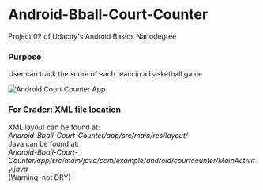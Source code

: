 # Android-Bball-Court-Counter
Project 02 of Udacity's Android Basics Nanodegree

### Purpose
User can track the score of each team in a basketball game  

![Android Court Counter App](https://lh3.googleusercontent.com/1-lIJdfDW3Et-J6Ed0Olc94263PMzmJg2XgEoqzXUQEyZzWCEog_aS9ImiFSDQrgRhE4MhzU0JwNmcZXQfw=s700#w=1080&h=1920 "Source: Udacity")

### For Grader:  XML file location
XML layout can be found at:  
_Android-Bball-Court-Counter/app/src/main/res/layout/_  
Java can be found at:  
_Android-Bball-Court-Counter/app/src/main/java/com/example/android/courtcounter/MainActivity.java_  
(Warning: not DRY)
